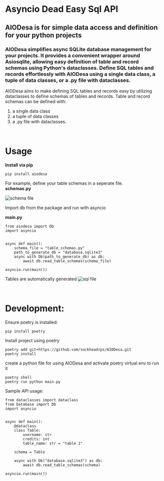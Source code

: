 # Asyncio Dead Easy Sql API

## AIODesa is for simple data access and definition for your python projects

### AIODesa simplifies async SQLite database management for your projects. It provides a convenient wrapper around Asiosqlite, allowing easy definition of table and record schemas using Python's dataclasses. Define SQL tables and records effortlessly with AIODesa using a single data class, a tuple of data classes, or a .py file with dataclasses.

AIODesa aims to make defining SQL tables and records easy by utilizing dataclasses to define schemas of tables and records. Table and record schemas can be defined with:
1. a single data class
2. a tuple of data classes
3. a .py file with dataclasses.
<br>

# Usage

__Install via pip__
```
pip install aiodesa
```

For example, define your table schemas in a seperate file.  
__schemas.py__

![schema file](https://github.com/sockheadrps/AIODesa/blob/main/schemafile.png?raw=true)

Import db from the package and run with asyncio

__main.py__

```
from aiodesa import Db
import asyncio


async def main():
	schema_file = "table_schemas.py"
	path_to_generate_db = "database.sqlite3"
	async with Db(path_to_generate_db) as db:
		await db.read_table_schemas(schema_file)

asyncio.run(main())
```

Tables are automatically generated
![sql file](https://github.com/sockheadrps/AIODesa/blob/main/sql.png?raw=true)

<br>

# Development:

Ensure poetry is installed:

```
pip install poetry
```

Install project using poetry

```
poetry add git+https://github.com/sockheadrps/AIODesa.git
poetry install
```

create a python file for using AIODesa and activate poetry virtual env to run it

```
poetry shell
poetry run python main.py
```

Sample API usage:

```
from dataclasses import dataclass
from Database import Db
import asyncio


async def main():
	@dataclass
	class Table:
		username: str
		credits: int
		table_name: str = "table 1"

	schema = Table

	async with Db("database.sqlite3") as db:
		await db.read_table_schemas(schema)

asyncio.run(main())
```
